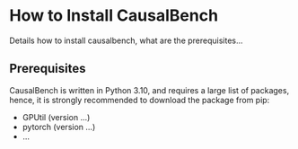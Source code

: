 # How to Install CausalBench
Details how to install causalbench, what are the prerequisites... 


## Prerequisites
CausalBench is written in Python 3.10, and requires a large list of packages, hence, it is strongly recommended to download the package from pip:
- GPUtil (version ...)
- pytorch (version ...)
- ...
